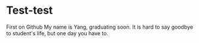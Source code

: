 # Test-test
First on Github
My name is Yang, graduating soon.
It is hard to say goodbye to student's life, but one day you have to.
